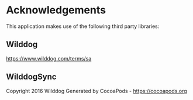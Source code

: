# Acknowledgements
This application makes use of the following third party libraries:

## Wilddog

https://www.wilddog.com/terms/sa

## WilddogSync

Copyright 2016 Wilddog
Generated by CocoaPods - https://cocoapods.org
